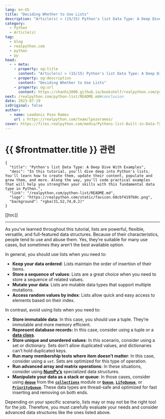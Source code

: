 ```yaml
---
lang: en-US
title: "Deciding Whether to Use Lists"
description: "Article(s) > (15/15) Python's list Data Type: A Deep Dive With Examples"
category:
  - Python
  - Article(s)
tag:
  - blog
  - realpython.com
  - python
  - py
head:
  - - meta:
    - property: og:title
      content: "Article(s) > (15/15) Python's list Data Type: A Deep Dive With Examples"
    - property: og:description
      content: "Deciding Whether to Use Lists"
    - property: og:url
      content: https://chanhi2000.github.io/bookshelf/realpython.com/python-list/deciding-whether-to-use-lists.html
next: /realpython.com/python-list/README.md#conclusion
date: 2023-07-19
isOriginal: false
author:
  - name: Leodanis Pozo Ramos
    url : https://realpython.com/team/lpozoramos/
cover: https://files.realpython.com/media/Pythons-list-Built-in-Data-Type-A-Deep-Dive-With-Examples_Watermarked.1f6291ed72f5.jpg
---
```


# {{ $frontmatter.title }} 관련

```component VPCard
{
  "title": "Python's list Data Type: A Deep Dive With Examples",
  "desc": "In this tutorial, you'll dive deep into Python's lists. You'll learn how to create them, update their content, populate and grow them, and more. Along the way, you'll code practical examples that will help you strengthen your skills with this fundamental data type in Python.",
  "link": "/realpython.com/python-list/README.md",
  "logo": "https://realpython.com/static/favicon.68cbf4197b0c.png",
  "background": "rgba(31,52,74,0.2)"
}
```

[[toc]]

---

<SiteInfo
  name="Python's list Data Type: A Deep Dive With Examples"
  desc="In this tutorial, you'll dive deep into Python's lists. You'll learn how to create them, update their content, populate and grow them, and more. Along the way, you'll code practical examples that will help you strengthen your skills with this fundamental data type in Python."
  url="https://realpython.com/python-list#deciding-whether-to-use-lists"
  logo="https://realpython.com/static/favicon.68cbf4197b0c.png"
  preview="https://files.realpython.com/media/Pythons-list-Built-in-Data-Type-A-Deep-Dive-With-Examples_Watermarked.1f6291ed72f5.jpg"/>

As you’ve learned throughout this tutorial, lists are powerful, flexible, versatile, and full-featured data structures. Because of their characteristics, people tend to use and abuse them. Yes, they’re suitable for many use cases, but sometimes they aren’t the best available option.

In general, you should use lists when you need to:

- **Keep your data ordered**: Lists maintain the order of insertion of their items.
- **Store a sequence of values**: Lists are a great choice when you need to store a sequence of related values.
- **Mutate your data**: Lists are mutable data types that support multiple mutations.
- **Access random values by index**: Lists allow quick and easy access to elements based on their index.

In contrast, avoid using lists when you need to:

- **Store immutable data**: In this case, you should use a tuple. They’re immutable and more memory efficient.
- **Represent database records:** In this case, consider using a tuple or a [**data class**](/realpython.com/python-data-classes.md).
- **Store unique and unordered values**: In this scenario, consider using a set or dictionary. Sets don’t allow duplicated values, and dictionaries can’t hold duplicated keys.
- **Run many membership tests where item doesn’t matter**: In this case, consider using a `set`. Sets are optimized for this type of operation.
- **Run advanced array and matrix operations**: In these situations, consider using [**NumPy’s**](/realpython.com/numpy-array-programming.md) specialized data structures.
- **Manipulate your data as a stack or queue**: In those cases, consider using [**`deque`**](/realpython.com/python-deque.md) from the [**`collections`**](/realpython.com/python-collections-module.md) module or [**`Queue`**](/realpython.com/queue-in-python.md#asyncioqueue), [**`LifoQueue`**](/realpython.com/queue-in-python.md#asynciolifoqueue), or [**`PriorityQueue`**](//realpython.com/queue-in-python.md#asynciopriorityqueue). These data types are thread-safe and optimized for fast inserting and removing on both ends.

Depending on your specific scenario, lists may or may not be the right tool for the job. Therefore, you must carefully evaluate your needs and consider advanced data structures like the ones listed above.
